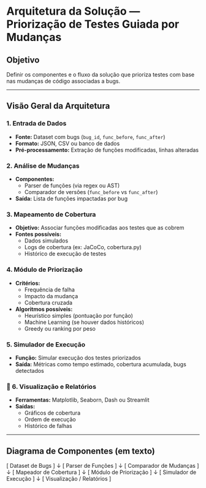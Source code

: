 #  Arquitetura da Solução — Priorização de Testes Guiada por Mudanças

##  Objetivo
Definir os componentes e o fluxo da solução que prioriza testes com base nas mudanças de código associadas a bugs.

---

##  Visão Geral da Arquitetura

###  1. Entrada de Dados
- **Fonte:** Dataset com bugs (`bug_id`, `func_before`, `func_after`)
- **Formato:** JSON, CSV ou banco de dados
- **Pré-processamento:** Extração de funções modificadas, linhas alteradas

###  2. Análise de Mudanças
- **Componentes:**
  - Parser de funções (via regex ou AST)
  - Comparador de versões (`func_before` vs `func_after`)
- **Saída:** Lista de funções impactadas por bug

###  3. Mapeamento de Cobertura
- **Objetivo:** Associar funções modificadas aos testes que as cobrem
- **Fontes possíveis:**
  - Dados simulados
  - Logs de cobertura (ex: JaCoCo, cobertura.py)
  - Histórico de execução de testes

###  4. Módulo de Priorização
- **Critérios:**
  - Frequência de falha
  - Impacto da mudança
  - Cobertura cruzada
- **Algoritmos possíveis:**
  - Heurístico simples (pontuação por função)
  - Machine Learning (se houver dados históricos)
  - Greedy ou ranking por peso

### 5. Simulador de Execução
- **Função:** Simular execução dos testes priorizados
- **Saída:** Métricas como tempo estimado, cobertura acumulada, bugs detectados

### 🔹 6. Visualização e Relatórios
- **Ferramentas:** Matplotlib, Seaborn, Dash ou Streamlit
- **Saídas:**
  - Gráficos de cobertura
  - Ordem de execução
  - Histórico de falhas

---

## Diagrama de Componentes (em texto)
[ Dataset de Bugs ] ↓ [ Parser de Funções ] ↓ [ Comparador de Mudanças ] ↓ [ Mapeador de Cobertura ] ↓ [ Módulo de Priorização ] ↓ [ Simulador de Execução ] ↓ [ Visualização / Relatórios ]

